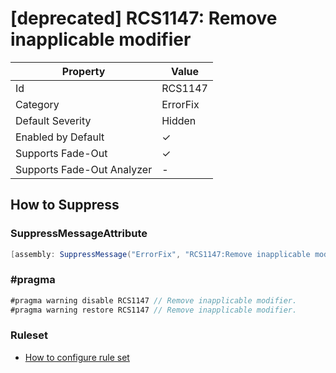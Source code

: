 # \[deprecated\] RCS1147: Remove inapplicable modifier

| Property                    | Value    |
| --------------------------- | -------- |
| Id                          | RCS1147  |
| Category                    | ErrorFix |
| Default Severity            | Hidden   |
| Enabled by Default          | &#x2713; |
| Supports Fade\-Out          | &#x2713; |
| Supports Fade\-Out Analyzer | \-       |

## How to Suppress

### SuppressMessageAttribute

```csharp
[assembly: SuppressMessage("ErrorFix", "RCS1147:Remove inapplicable modifier.", Justification = "<Pending>")]
```

### \#pragma

```csharp
#pragma warning disable RCS1147 // Remove inapplicable modifier.
#pragma warning restore RCS1147 // Remove inapplicable modifier.
```

### Ruleset

* [How to configure rule set](../HowToConfigureAnalyzers.md)
